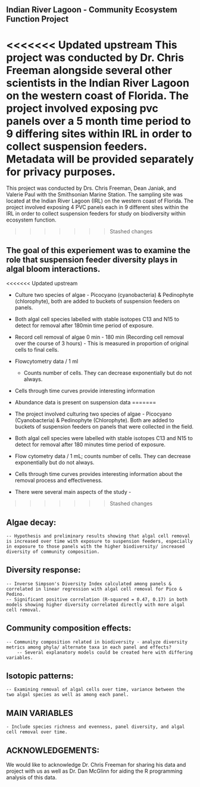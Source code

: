 ## Indian River Lagoon - Community Ecosystem Function Project
<<<<<<< Updated upstream
This project was conducted by Dr. Chris Freeman alongside several other scientists in the Indian River Lagoon on the western coast of Florida. The project involved exposing pvc panels over a 5 month time period to 9 differing sites within IRL in order to collect suspension feeders. Metadata will be provided separately for privacy purposes.
=======
This project was conducted by Drs. Chris Freeman, Dean Janiak, and Valerie Paul with the Smithsonian Marine Station. The sampling site was located at the Indian River Lagoon (IRL) on the western coast of Florida. The project involved exposing 4 PVC panels each in 9 different sites within the IRL in order to collect suspension feeders for study on biodiversity within ecosystem function.
>>>>>>> Stashed changes

## The goal of this experiement was to examine the role that suspension feeder diversity plays in algal bloom interactions.  

<<<<<<< Updated upstream
- Culture two species of algae - Picocyano (cyanobacteria) & Pedinophyte (chlorophyte), both are added to buckets of suspension feeders on panels. 
-  Both algal cell species labelled with stable isotopes C13 and N15 to detect for removal after 180min time period of exposure. 
- Record cell removal of algae 0 min - 180 min (Recording cell removal over the course of 3 hours) - This is measured in proportion of original cells to final cells.
- Flowcytometry data / 1 ml
    - Counts number of cells. They can decrease exponentially but do not always. 
- Cells through time curves provide interesting information
- Abundance data is present on suspension data 
=======
- The project involved culturing two species of algae - Picocyano (Cyanobacteria) & Pedinophyte (Chlorophyte). Both are added to buckets of suspension feeders on panels that were collected in the field.  
-  Both algal cell species were labelled with stable isotopes C13 and N15 to detect for removal after 180 minutes time period of exposure.

- Flow cytometry data / 1 mL; counts number of cells. They can decrease exponentially but do not always. 
- Cells through time curves provides interesting information about the removal process and effectiveness.
- There were several main aspects of the study -
>>>>>>> Stashed changes

## Algae decay: 
    -- Hypothesis and preliminary results showing that algal cell removal is increased over time with exposure to suspension feeders, especially in exposure to those panels with the higher biodiversity/ increased diversity of community composition. 

## Diversity response:
    -- Inverse Simpson's Diversity Index calculated among panels & correlated in linear regression with algal cell removal for Pico & Pedino.
    -- Significant positive correlation (R-squared = 0.47, 0.17) in both models showing higher diversity correlated directly with more algal cell removal. 
    

## Community composition effects: 
    -- Community composition related in biodiversity - analyze diversity metrics among phyla/ alternate taxa in each panel and effects? 
        -- Several explanatory models could be created here with differing variables. 

## Isotopic patterns:
    -- Examining removal of algal cells over time, variance between the two algal species as well as among each panel. 
    
    
    
## MAIN VARIABLES   
    - Include species richness and evenness, panel diversity, and algal cell removal over time. 
    
## ACKNOWLEDGEMENTS:

We would like to acknowledge Dr. Chris Freeman for sharing his data and project with us as well as Dr. Dan McGlinn for aiding the R programming analysis of this data. 
    
  
